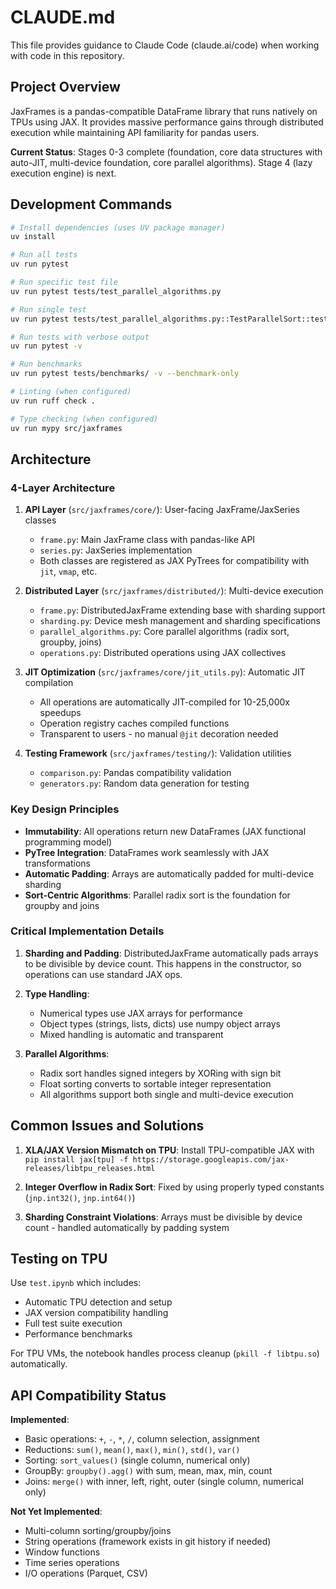 # CLAUDE.md

This file provides guidance to Claude Code (claude.ai/code) when working with code in this repository.

## Project Overview

JaxFrames is a pandas-compatible DataFrame library that runs natively on TPUs using JAX. It provides massive performance gains through distributed execution while maintaining API familiarity for pandas users.

**Current Status**: Stages 0-3 complete (foundation, core data structures with auto-JIT, multi-device foundation, core parallel algorithms). Stage 4 (lazy execution engine) is next.

## Development Commands

```bash
# Install dependencies (uses UV package manager)
uv install

# Run all tests
uv run pytest

# Run specific test file
uv run pytest tests/test_parallel_algorithms.py

# Run single test
uv run pytest tests/test_parallel_algorithms.py::TestParallelSort::test_sort_float_data

# Run tests with verbose output
uv run pytest -v

# Run benchmarks
uv run pytest tests/benchmarks/ -v --benchmark-only

# Linting (when configured)
uv run ruff check .

# Type checking (when configured)
uv run mypy src/jaxframes
```

## Architecture

### 4-Layer Architecture

1. **API Layer** (`src/jaxframes/core/`): User-facing JaxFrame/JaxSeries classes
   - `frame.py`: Main JaxFrame class with pandas-like API
   - `series.py`: JaxSeries implementation
   - Both classes are registered as JAX PyTrees for compatibility with `jit`, `vmap`, etc.

2. **Distributed Layer** (`src/jaxframes/distributed/`): Multi-device execution
   - `frame.py`: DistributedJaxFrame extending base with sharding support
   - `sharding.py`: Device mesh management and sharding specifications
   - `parallel_algorithms.py`: Core parallel algorithms (radix sort, groupby, joins)
   - `operations.py`: Distributed operations using JAX collectives

3. **JIT Optimization** (`src/jaxframes/core/jit_utils.py`): Automatic JIT compilation
   - All operations are automatically JIT-compiled for 10-25,000x speedups
   - Operation registry caches compiled functions
   - Transparent to users - no manual `@jit` decoration needed

4. **Testing Framework** (`src/jaxframes/testing/`): Validation utilities
   - `comparison.py`: Pandas compatibility validation
   - `generators.py`: Random data generation for testing

### Key Design Principles

- **Immutability**: All operations return new DataFrames (JAX functional programming model)
- **PyTree Integration**: DataFrames work seamlessly with JAX transformations
- **Automatic Padding**: Arrays are automatically padded for multi-device sharding
- **Sort-Centric Algorithms**: Parallel radix sort is the foundation for groupby and joins

### Critical Implementation Details

1. **Sharding and Padding**: DistributedJaxFrame automatically pads arrays to be divisible by device count. This happens in the constructor, so operations can use standard JAX ops.

2. **Type Handling**: 
   - Numerical types use JAX arrays for performance
   - Object types (strings, lists, dicts) use numpy object arrays
   - Mixed handling is automatic and transparent

3. **Parallel Algorithms**:
   - Radix sort handles signed integers by XORing with sign bit
   - Float sorting converts to sortable integer representation
   - All algorithms support both single and multi-device execution

## Common Issues and Solutions

1. **XLA/JAX Version Mismatch on TPU**: Install TPU-compatible JAX with `pip install jax[tpu] -f https://storage.googleapis.com/jax-releases/libtpu_releases.html`

2. **Integer Overflow in Radix Sort**: Fixed by using properly typed constants (`jnp.int32()`, `jnp.int64()`)

3. **Sharding Constraint Violations**: Arrays must be divisible by device count - handled automatically by padding system

## Testing on TPU

Use `test.ipynb` which includes:
- Automatic TPU detection and setup
- JAX version compatibility handling
- Full test suite execution
- Performance benchmarks

For TPU VMs, the notebook handles process cleanup (`pkill -f libtpu.so`) automatically.

## API Compatibility Status

**Implemented**:
- Basic operations: `+`, `-`, `*`, `/`, column selection, assignment
- Reductions: `sum()`, `mean()`, `max()`, `min()`, `std()`, `var()`
- Sorting: `sort_values()` (single column, numerical only)
- GroupBy: `groupby().agg()` with sum, mean, max, min, count
- Joins: `merge()` with inner, left, right, outer (single column, numerical only)

**Not Yet Implemented**:
- Multi-column sorting/groupby/joins
- String operations (framework exists in git history if needed)
- Window functions
- Time series operations
- I/O operations (Parquet, CSV)